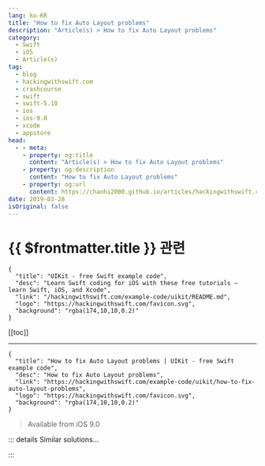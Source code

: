 ```yaml
---
lang: ko-KR
title: "How to fix Auto Layout problems"
description: "Article(s) > How to fix Auto Layout problems"
category:
  - Swift
  - iOS
  - Article(s)
tag: 
  - blog
  - hackingwithswift.com
  - crashcourse
  - swift
  - swift-5.10
  - ios
  - ios-9.0
  - xcode
  - appstore
head:
  - - meta:
    - property: og:title
      content: "Article(s) > How to fix Auto Layout problems"
    - property: og:description
      content: "How to fix Auto Layout problems"
    - property: og:url
      content: https://chanhi2000.github.io/articles/hackingwithswift.com/example-code/uikit/how-to-fix-auto-layout-problems.html
date: 2019-03-28
isOriginal: false
---
```


# {{ $frontmatter.title }} 관련

```component VPCard
{
  "title": "UIKit - free Swift example code",
  "desc": "Learn Swift coding for iOS with these free tutorials – learn Swift, iOS, and Xcode",
  "link": "/hackingwithswift.com/example-code/uikit/README.md",
  "logo": "https://hackingwithswift.com/favicon.svg",
  "background": "rgba(174,10,10,0.2)"
}
```

[[toc]]

---

```component VPCard
{
  "title": "How to fix Auto Layout problems | UIKit - free Swift example code",
  "desc": "How to fix Auto Layout problems",
  "link": "https://hackingwithswift.com/example-code/uikit/how-to-fix-auto-layout-problems",
  "logo": "https://hackingwithswift.com/favicon.svg",
  "background": "rgba(174,10,10,0.2)"
}
```

> Available from iOS 9.0

<!-- TODO: 작성 -->

<!--
If your Auto Layout code isn’t behaving the way you want, there’s a good chance you’re seeing Xcode spew errors into its log while your user interface is thoroughly broken. There are a few steps you can take that might help, and I want to walk through each of them here.

First, customize the `identifier` property of each of your constraints. This is a free-text string that can be whatever you want, so use it to give your identifiers meaningful name “Image View aligns its right edge to the title label” for example. When Xcode spits out Auto Layout errors in the future, this identifier will be included so you get a better idea of what’s causing the problem.

Second, try calling the `exerciseAmbiguityInLayout()` method of the view that’s causing problems. This is a method specifically designed to debugging, and causes a view to randomly shift between all layouts that are possible given the constraints you’ve applied. If you run this a few times then it should be clear what’s causing the issue: if two views vary in their widths, it means your current constraints don’t make it clear which is the correct layout.

Third, try creating your constraints in Interface Builder. You don’t need to keep them there if you prefer doing things in code, but if you try to create them in IB you’ll be able to see visually where the problem is – IB will flag up a warning or error depending on your mistake.

Finally, try pasting Xcode’s Auto Layout errors into <a href="http://www.wtfautolayout.com/">http://www.wtfautolayout.com/</a>. This is a web service that reads Xcode Auto Layout errors and converts them into a graphical representation of what’s happened. It won’t direct you to the solution, but it might at least help make it clearer.

-->

::: details Similar solutions…

<!--
/quick-start/concurrency/what-is-actor-hopping-and-how-can-it-cause-problems">What is actor hopping and how can it cause problems? 
/example-code/uikit/how-to-activate-multiple-auto-layout-constraints-using-activate">How to activate multiple Auto Layout constraints using activate() 
/example-code/uikit/how-to-stop-auto-layout-and-autoresizing-masks-conflicting-translatesautoresizingmaskintoconstraints">How to stop Auto Layout and autoresizing masks conflicting: translatesAutoresizingMaskIntoConstraints 
/example-code/uikit/how-to-create-auto-layout-constraints-in-code-constraintswithvisualformat">How to create Auto Layout constraints in code: constraints(withVisualFormat:) 
/example-code/uikit/how-to-identify-your-auto-layout-constraints">How to identify your Auto Layout constraints</a><div class="col-lg-9" style="text-align: left;">
-->

:::

